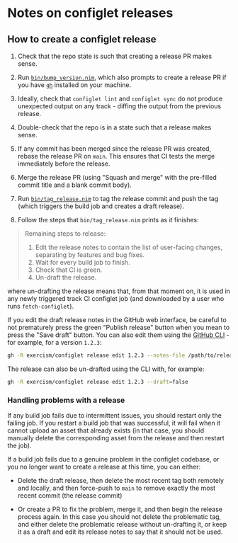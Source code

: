# Notes on configlet releases

## How to create a configlet release

1. Check that the repo state is such that creating a release PR makes sense.

1. Run [`bin/bump_version.nim`][bump_version], which also prompts to create
   a release PR if you have [`gh`][gh] installed on your machine.

1. Ideally, check that `configlet lint` and `configlet sync` do not produce
   unexpected output on any track - diffing the output from the previous
   release.

1. Double-check that the repo is in a state such that a release makes sense.

1. If any commit has been merged since the release PR was created, rebase the
   release PR on `main`. This ensures that CI tests the merge immediately before
   the release.

1. Merge the release PR (using "Squash and merge" with the pre-filled
   commit title and a blank commit body).

1. Run [`bin/tag_release.nim`][tag_release] to tag the release commit and push
   the tag (which triggers the build job and creates a draft release).

1. Follow the steps that `bin/tag_release.nim` prints as it finishes:

> Remaining steps to release:
>
> 1. Edit the release notes to contain the list of user-facing changes,
>    separating by features and bug fixes.
> 2. Wait for every build job to finish.
> 3. Check that CI is green.
> 4. Un-draft the release.

where un-drafting the release means that, from that moment on, it is used in any
newly triggered track CI configlet job (and downloaded by a user who runs
`fetch-configlet`).

If you edit the draft release notes in the GitHub web interface, be careful
to not prematurely press the green "Publish release" button when you mean to
press the "Save draft" button. You can also edit them using the
[GitHub CLI][gh] - for example, for a version `1.2.3`:

```sh
gh -R exercism/configlet release edit 1.2.3 --notes-file /path/to/release_notes.md
```

The release can also be un-drafted using the CLI with, for example:

```sh
gh -R exercism/configlet release edit 1.2.3 --draft=false
```

### Handling problems with a release

If any build job fails due to intermittent issues, you should restart only the
failing job. If you restart a build job that was successful, it will fail when
it cannot upload an asset that already exists (in that case, you should manually
delete the corresponding asset from the release and then restart the job).

If a build job fails due to a genuine problem in the configlet codebase, or you
no longer want to create a release at this time, you can either:

- Delete the draft release, then delete the most recent tag both remotely and
  locally, and then force-push to `main` to remove exactly the most recent
  commit (the release commit)

- Or create a PR to fix the problem, merge it, and then begin the release
  process again. In this case you should not delete the problematic tag, and
  either delete the problematic release without un-drafting it, or keep it as a
  draft and edit its release notes to say that it should not be used.

[bump_version]: https://github.com/exercism/configlet/blob/main/bin/bump_version.nim
[gh]: https://github.com/cli/cli
[tag_release]: https://github.com/exercism/configlet/blob/main/bin/tag_release.nim
